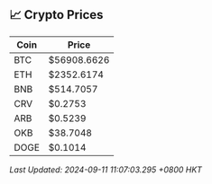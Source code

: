 ## 📈 Crypto Prices

| Coin | Price |
| ---- | ----- |
| BTC | $56908.6626 |
| ETH | $2352.6174 |
| BNB | $514.7057 |
| CRV | $0.2753 |
| ARB | $0.5239 |
| OKB | $38.7048 |
| DOGE | $0.1014 |

_Last Updated: 2024-09-11 11:07:03.295 +0800 HKT_
